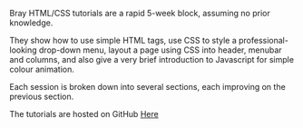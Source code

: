 Bray HTML/CSS tutorials are a rapid 5-week block, assuming no prior
knowledge.

They show how to use simple HTML tags, use CSS to style a
professional-looking drop-down menu, layout a page using CSS into
header, menubar and columns, and also give a very brief introduction to
Javascript for simple colour animation.

Each session is broken down into several sections, each improving on the
previous section.

The tutorials are hosted on GitHub
[Here](https://github.com/CoderDojo-Bray/webdev)
